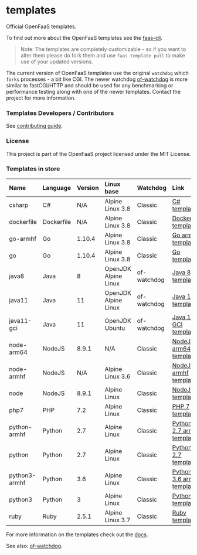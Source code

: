 # templates

Official OpenFaaS templates.

To find out more about the OpenFaaS templates see the [faas-cli](https://github.com/openfaas/faas-cli).

> Note: The templates are completely customizable - so if you want to alter them please do fork them and use `faas template pull` to make use of your updated versions.

The current version of OpenFaaS templates use the original `watchdog` which `forks` processes - a bit like CGI. The newer watchdog [of-watchdog](https://github.com/openfaas-incubator/of-watchdog) is more similar to fastCGI/HTTP and should be used for any benchmarking or performance testing along with one of the newer templates. Contact the project for more information.

### Templates Developers / Contributors

See [contributing guide](https://github.com/openfaas/templates/blob/master/CONTRIBUTING.md).

### License

This project is part of the OpenFaaS project licensed under the MIT License.

### Templates in store

| Name | Language | Version | Linux base | Watchdog | Link
|:-----|:---------|:--------|:-----------|:---------|:----
| csharp | C# | N/A | Alpine Linux 3.8 | Classic | [C# template](https://github.com/openfaas/templates/tree/master/template/csharp)
| dockerfile | Dockerfile | N/A | Alpine Linux 3.8 | Classic | [Dockerfile template](https://github.com/openfaas/templates/tree/master/template/dockerfile)
| go-armhf | Go | 1.10.4 | Alpine Linux 3.8 | Classic | [Go armhf template](https://github.com/openfaas/templates/tree/master/template/go-armhf)
| go | Go | 1.10.4 | Alpine Linux 3.8 | Classic | [Go template](https://github.com/openfaas/templates/tree/master/template/go)
|java8 | Java | 8 | OpenJDK Alpine Linux | of-watchdog | [Java 8 template](https://github.com/openfaas/templates/tree/master/template/java8)
|java11 | Java | 11 | OpenJDK Alpine Linux | of-watchdog | [Java  11 template](https://github.com/dfquaresma/templates/tree/master/template/java11)
|java11-gci | Java | 11 | OpenJDK Ubuntu | of-watchdog | [Java  11 GCI template](https://github.com/dfquaresma/templates/tree/master/template/java11-gci)
| node-arm64 | NodeJS | 8.9.1 | N/A | Classic | [NodeJS arm64 template](https://github.com/openfaas/templates/tree/master/template/node-arm64)
| node-armhf | NodeJS | N/A | Alpine Linux 3.6 | Classic | [NodeJS armhf template](https://github.com/openfaas/templates/tree/master/template/node-armhf)
| node | NodeJS | 8.9.1 | Alpine Linux | Classic | [NodeJS template](https://github.com/openfaas/templates/tree/master/template/node)
| php7 | PHP | 7.2 | Alpine Linux | Classic | [PHP 7 template](https://github.com/openfaas/templates/tree/master/template/php7)
| python-armhf | Python | 2.7 | Alpine Linux | Classic | [Python 2.7 armhf template](https://github.com/openfaas/templates/tree/master/template/python-armhf)
| python | Python | 2.7 | Alpine Linux | Classic | [Python 2.7 template](https://github.com/openfaas/templates/tree/master/template/python)
| python3-armhf | Python | 3.6 | Alpine Linux | Classic | [Python 3.6 armhf template](https://github.com/openfaas/templates/tree/master/template/python3-armhf)
| python3 | Python | 3 | Alpine Linux | Classic | [Python 3 template](https://github.com/openfaas/templates/tree/master/template/python3)
| ruby | Ruby | 2.5.1 | Alpine Linux 3.7 | Classic| [Ruby template](https://github.com/openfaas/templates/tree/master/template/ruby)

For more information on the templates check out the [docs](https://docs.openfaas.com/cli/templates/).

See also: [of-watchdog](https://github.com/openfaas-incubator/of-watchdog).
